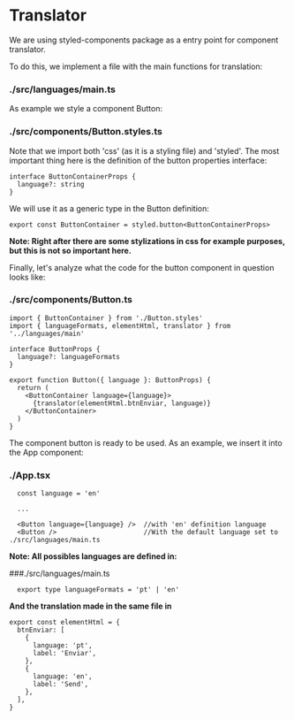 # Translator

We are using styled-components package as a entry point for component translator.

To do this, we implement a file with the main functions for translation:

### ./src/languages/main.ts

As example we style a component Button:

### ./src/components/Button.styles.ts

Note that we import both 'css' (as it is a styling file) and 'styled'.
The most important thing here is the definition of the button properties interface:

```
interface ButtonContainerProps {
  language?: string
}
```

We will use it as a generic type in the Button definition:

```
export const ButtonContainer = styled.button<ButtonContainerProps>
```

**Note: Right after there are some stylizations in css for example purposes, but this is not so important here.**

Finally, let's analyze what the code for the button component in question looks like:

### ./src/components/Button.ts

```
import { ButtonContainer } from './Button.styles'
import { languageFormats, elementHtml, translator } from '../languages/main'

interface ButtonProps {
  language?: languageFormats
}

export function Button({ language }: ButtonProps) {
  return (
    <ButtonContainer language={language}>
      {translator(elementHtml.btnEnviar, language)}
    </ButtonContainer>
  )
}
```

The component button is ready to be used. As an example, we insert it into the App component:

### ./App.tsx

```
  const language = 'en'

  ...

  <Button language={language} />  //with 'en' definition language
  <Button />                      //With the default language set to ./src/languages/main.ts
```

**Note: All possibles languages ​​are defined in:**

 ###./src/languages/main.ts

```
  export type languageFormats = 'pt' | 'en'

```

**And the translation made in the same file in**

````
export const elementHtml = {
  btnEnviar: [
    {
      language: 'pt',
      label: 'Enviar',
    },
    {
      language: 'en',
      label: 'Send',
    },
  ],
}
````